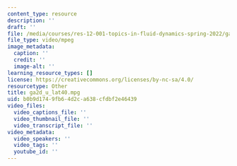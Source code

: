 ```yaml
---
content_type: resource
description: ''
draft: ''
file: /media/courses/res-12-001-topics-in-fluid-dynamics-spring-2022/ga2d_u_lat40.mpg
file_type: video/mpeg
image_metadata:
  caption: ''
  credit: ''
  image-alt: ''
learning_resource_types: []
license: https://creativecommons.org/licenses/by-nc-sa/4.0/
resourcetype: Other
title: ga2d_u_lat40.mpg
uid: b0b9d174-9fb6-4d2c-a638-cfdbf2e46439
video_files:
  video_captions_file: ''
  video_thumbnail_file: ''
  video_transcript_file: ''
video_metadata:
  video_speakers: ''
  video_tags: ''
  youtube_id: ''
---
```

